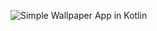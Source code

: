 ![Simple Wallpaper App in Kotlin](https://github.com/user-attachments/assets/8d7f3f1d-2703-4b68-bbb3-9d574ae00512)
